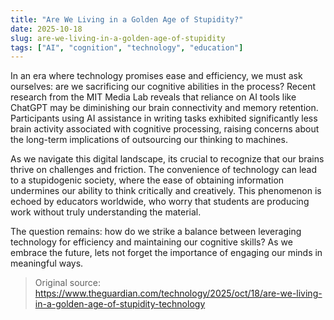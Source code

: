 ```yaml
---
title: "Are We Living in a Golden Age of Stupidity?"
date: 2025-10-18
slug: are-we-living-in-a-golden-age-of-stupidity
tags: ["AI", "cognition", "technology", "education"]
---
```


In an era where technology promises ease and efficiency, we must ask ourselves: are we sacrificing our cognitive abilities in the process? Recent research from the MIT Media Lab reveals that reliance on AI tools like ChatGPT may be diminishing our brain connectivity and memory retention. Participants using AI assistance in writing tasks exhibited significantly less brain activity associated with cognitive processing, raising concerns about the long-term implications of outsourcing our thinking to machines.

As we navigate this digital landscape, its crucial to recognize that our brains thrive on challenges and friction. The convenience of technology can lead to a stupidogenic society, where the ease of obtaining information undermines our ability to think critically and creatively. This phenomenon is echoed by educators worldwide, who worry that students are producing work without truly understanding the material.

The question remains: how do we strike a balance between leveraging technology for efficiency and maintaining our cognitive skills? As we embrace the future, lets not forget the importance of engaging our minds in meaningful ways. 

> Original source: https://www.theguardian.com/technology/2025/oct/18/are-we-living-in-a-golden-age-of-stupidity-technology